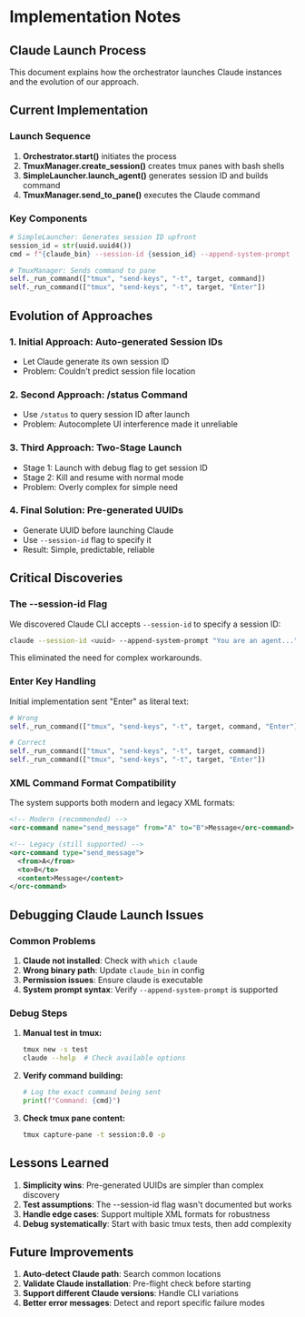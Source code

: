 # Implementation Notes

## Claude Launch Process

This document explains how the orchestrator launches Claude instances and the evolution of our approach.

## Current Implementation

### Launch Sequence

1. **Orchestrator.start()** initiates the process
2. **TmuxManager.create_session()** creates tmux panes with bash shells
3. **SimpleLauncher.launch_agent()** generates session ID and builds command
4. **TmuxManager.send_to_pane()** executes the Claude command

### Key Components

```python
# SimpleLauncher: Generates session ID upfront
session_id = str(uuid.uuid4())
cmd = f"{claude_bin} --session-id {session_id} --append-system-prompt '{system_prompt}'"

# TmuxManager: Sends command to pane
self._run_command(["tmux", "send-keys", "-t", target, command])
self._run_command(["tmux", "send-keys", "-t", target, "Enter"])
```

## Evolution of Approaches

### 1. Initial Approach: Auto-generated Session IDs
- Let Claude generate its own session ID
- Problem: Couldn't predict session file location

### 2. Second Approach: /status Command
- Use `/status` to query session ID after launch
- Problem: Autocomplete UI interference made it unreliable

### 3. Third Approach: Two-Stage Launch
- Stage 1: Launch with debug flag to get session ID
- Stage 2: Kill and resume with normal mode
- Problem: Overly complex for simple need

### 4. Final Solution: Pre-generated UUIDs
- Generate UUID before launching Claude
- Use `--session-id` flag to specify it
- Result: Simple, predictable, reliable

## Critical Discoveries

### The --session-id Flag
We discovered Claude CLI accepts `--session-id` to specify a session ID:
```bash
claude --session-id <uuid> --append-system-prompt "You are an agent..."
```

This eliminated the need for complex workarounds.

### Enter Key Handling
Initial implementation sent "Enter" as literal text:
```python
# Wrong
self._run_command(["tmux", "send-keys", "-t", target, command, "Enter"])

# Correct  
self._run_command(["tmux", "send-keys", "-t", target, command])
self._run_command(["tmux", "send-keys", "-t", target, "Enter"])
```

### XML Command Format Compatibility
The system supports both modern and legacy XML formats:
```xml
<!-- Modern (recommended) -->
<orc-command name="send_message" from="A" to="B">Message</orc-command>

<!-- Legacy (still supported) -->
<orc-command type="send_message">
  <from>A</from>
  <to>B</to>
  <content>Message</content>
</orc-command>
```

## Debugging Claude Launch Issues

### Common Problems

1. **Claude not installed**: Check with `which claude`
2. **Wrong binary path**: Update `claude_bin` in config
3. **Permission issues**: Ensure claude is executable
4. **System prompt syntax**: Verify `--append-system-prompt` is supported

### Debug Steps

1. **Manual test in tmux:**
   ```bash
   tmux new -s test
   claude --help  # Check available options
   ```

2. **Verify command building:**
   ```python
   # Log the exact command being sent
   print(f"Command: {cmd}")
   ```

3. **Check tmux pane content:**
   ```bash
   tmux capture-pane -t session:0.0 -p
   ```

## Lessons Learned

1. **Simplicity wins**: Pre-generated UUIDs are simpler than complex discovery
2. **Test assumptions**: The --session-id flag wasn't documented but works
3. **Handle edge cases**: Support multiple XML formats for robustness
4. **Debug systematically**: Start with basic tmux tests, then add complexity

## Future Improvements

1. **Auto-detect Claude path**: Search common locations
2. **Validate Claude installation**: Pre-flight check before starting
3. **Support different Claude versions**: Handle CLI variations
4. **Better error messages**: Detect and report specific failure modes
